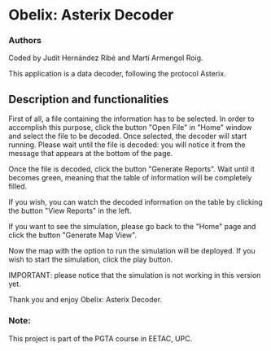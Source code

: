 # Obelix: Asterix Decoder
### Authors
Coded by Judit Hernández Ribé and Martí Armengol Roig.

This application is a data decoder, following the protocol Asterix. 

## Description and functionalities

First of all, a file containing the information has to be selected. In order to accomplish this purpose, click the button "Open File" in "Home" window and select the file to be decoded. Once selected, the decoder will start running. Please wait until the file is decoded: you will notice it from the message that appears at the bottom of the page.

Once the file is decoded, click the button "Generate Reports". Wait until it becomes green, meaning that the table of information will be completely filled.

If you wish, you can watch the decoded information on the table by clicking the button "View Reports" in the left.

If you want to see the simulation, please go back to the "Home" page and click the button "Generate Map View".

Now the map with the option to run the simulation will be deployed. If you wish to start the simulation, click the play button. 

IMPORTANT: please notice that the simulation is not working in this version yet.


Thank you and enjoy Obelix: Asterix Decoder.


### Note:
This project is part of the PGTA course in EETAC, UPC.
